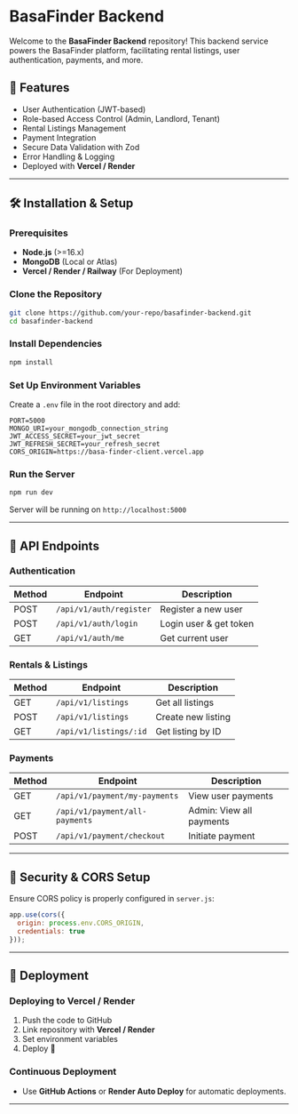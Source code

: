 # BasaFinder Backend

Welcome to the **BasaFinder Backend** repository! This backend service powers the BasaFinder platform, facilitating rental listings, user authentication, payments, and more.

## 🚀 Features
- User Authentication (JWT-based)
- Role-based Access Control (Admin, Landlord, Tenant)
- Rental Listings Management
- Payment Integration
- Secure Data Validation with Zod
- Error Handling & Logging
- Deployed with **Vercel / Render**

---

## 🛠️ Installation & Setup
### Prerequisites
- **Node.js** (>=16.x)
- **MongoDB** (Local or Atlas)
- **Vercel / Render / Railway** (For Deployment)

### Clone the Repository
```sh
git clone https://github.com/your-repo/basafinder-backend.git
cd basafinder-backend
```

### Install Dependencies
```sh
npm install
```

### Set Up Environment Variables
Create a `.env` file in the root directory and add:
```env
PORT=5000
MONGO_URI=your_mongodb_connection_string
JWT_ACCESS_SECRET=your_jwt_secret
JWT_REFRESH_SECRET=your_refresh_secret
CORS_ORIGIN=https://basa-finder-client.vercel.app
```

### Run the Server
```sh
npm run dev
```
Server will be running on `http://localhost:5000`

---

## 📌 API Endpoints
### Authentication
| Method | Endpoint           | Description         |
|--------|-------------------|---------------------|
| POST   | `/api/v1/auth/register` | Register a new user |
| POST   | `/api/v1/auth/login`    | Login user & get token |
| GET    | `/api/v1/auth/me`      | Get current user |

### Rentals & Listings
| Method | Endpoint             | Description        |
|--------|---------------------|--------------------|
| GET    | `/api/v1/listings`   | Get all listings  |
| POST   | `/api/v1/listings`   | Create new listing |
| GET    | `/api/v1/listings/:id` | Get listing by ID |

### Payments
| Method | Endpoint            | Description       |
|--------|--------------------|------------------|
| GET    | `/api/v1/payment/my-payments` | View user payments |
| GET    | `/api/v1/payment/all-payments` | Admin: View all payments |
| POST   | `/api/v1/payment/checkout` | Initiate payment |

---

## 🔐 Security & CORS Setup
Ensure CORS policy is properly configured in `server.js`:
```js
app.use(cors({
  origin: process.env.CORS_ORIGIN,
  credentials: true
}));
```

---

## 🚀 Deployment
### Deploying to Vercel / Render
1. Push the code to GitHub
2. Link repository with **Vercel / Render**
3. Set environment variables
4. Deploy 🚀

### Continuous Deployment
- Use **GitHub Actions** or **Render Auto Deploy** for automatic deployments.

---
